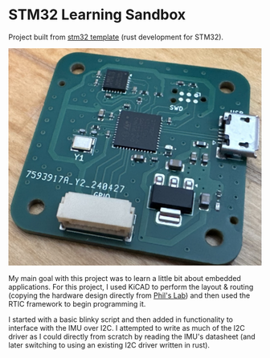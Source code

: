 # STM32 Learning Sandbox

Project built from [stm32 template](https://github.com/stm32-rs/stm32f4xx-hal) (rust development for STM32).

![Board](./test_stm32_pcb.jpg)

My main goal with this project was to learn a little bit about embedded applications. For this project, I used KiCAD to perform the layout & routing (copying the hardware design directly from [Phil's Lab](https://github.com/pms67)) and then used the RTIC framework to begin programming it.

I started with a basic blinky script and then added in functionality to interface with the IMU over I2C. I attempted to write as much of the I2C driver as I could directly from scratch by reading the IMU's datasheet (and later switching to using an existing I2C driver written in rust).